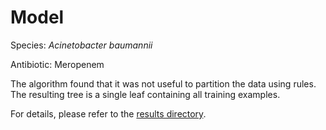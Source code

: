 
# Model

Species: *Acinetobacter baumannii*

Antibiotic: Meropenem

The algorithm found that it was not useful to partition the data using rules. The resulting tree is a single leaf containing all training examples.

For details, please refer to the [results directory](../../../../../results/cart_b/acinetobacter%20baumannii/meropenem/repeat_2/).

